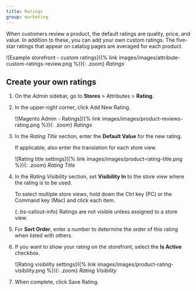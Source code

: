 ```yaml
---
title: Ratings
group: marketing
---
```


When customers review a product, the default ratings are quality, price, and value. In addition to these, you can add your own custom ratings. The five-star ratings that appear on catalog pages are averaged for each product.

![Example storefront - custom ratings]({% link images/images/attribute-custom-ratings-review.png %}){: .zoom}
_Ratings_

## Create your own ratings

1. On the _Admin_ sidebar, go to **Stores** > Attributes > **Rating**.

1. In the upper-right corner, click <span class="btn">Add New Rating</span>.

    ![Magento Admin - Ratings]({% link images/images/product-reviews-rating.png %}){: .zoom}
    _Ratings_

1. In the _Rating Title_ section, enter the **Default Value** for the new rating.

   If applicable, also enter the translation for each store view.

    ![Rating title settings]({% link images/images/product-rating-title.png %}){: .zoom}
    _Rating Title_

1. In the _Rating Visibility_ section, set **Visibility In** to the store view where the rating is to be used.

   To select multiple store views, hold down the Ctrl key (PC) or the Command key (Mac) and click each item.

   {:.bs-callout-info}
   Ratings are not visible unless assigned to a store view.

1. For **Sort Order**, enter a number to determine the order of this rating when listed with others.

1. If you want to show your rating on the storefront, select the **Is Active** checkbox.

    ![Rating visibility settings]({% link images/images/product-rating-visibility.png %}){: .zoom}
    _Rating Visibility_

1. When complete, click <span class="btn">Save Rating</span>.
